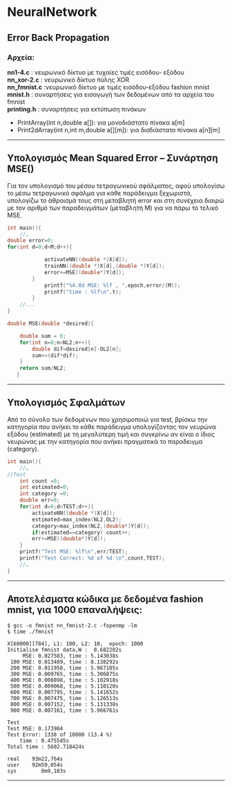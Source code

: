 # NeuralNetwork
Error Back Propagation
---

### Αρχεία:
**nn1-4.c** 	: νευρωνικό δίκτυο με τυχαίες τιμές εισόδου- εξόδου  
**nn_xor-2.c** 	: νευρωνικό δίκτυο πύλης XOR  
**nn_fmnist.c**	:νευρωνικό δίκτυο με τιμές εισόδου-εξόδου fashion mnist  
**mnist.h**		: συναρτήσεις για εισαγωγή των δεδομένων από τα αρχεία του fmnist  
**printing.h**	: συναρτήσεις για εκτύπωση πινάκων
* PrintArray(int n,double a[]): για μονοδιάστατο πίνακα a[m]
* Print2dArray(int n,int m,double a[][m]): για δισδιάστατο πίνακα a[n][m]

---

## Υπολογισμός Mean Squared Error – Συνάρτηση MSE()
Για τον υπολογισμό του μέσου τετραγωνικού σφάλματος, αφού υπολογίσω το μέσω τετραγωνικό σφάλμα για κάθε παράδειγμα ξεχωριστά,  υπολογίζω το άθροισμά τους στη μεταβλητή error και στη συνέχεια διαιρώ με τον αριθμό των παραδειγμάτων (μεταβλητή Μ) για να πάρω το τελικό MSE.


```c
int main(){
	//…
double error=0;
for(int d=0;d<M;d++){

            activateNN((double *)X[d]);
            trainNN((double *)X[d],(double *)Y[d]);
            error+=MSE((double*)Y[d]);
        }
            printf("%4.0d MSE: %lf , ",epoch,error/(M));
            printf("time : %lf\n",t);
        }
	//...
}

```

```c
double MSE(double *desired){

    double sum = 0;
    for(int n=0;n<NL2;n++){
        double dif=desired[n]-OL2[n];
        sum+=(dif*dif);
    }
    return sum/NL2;
   }

```
---

## Υπολογισμός Σφαλμάτων 
Από το σύνολο των δεδομένων που χρησιμοποιώ για test, βρίσκω την κατηγορία που ανήκει το κάθε παράδειγμα υπολογίζοντας τον νευρώνα εξόδου (estimated) με τη μεγαλύτερη τιμή και συγκρίνω αν είναι ο ίδιος νευρώνας με την κατηγορία που ανήκει πραγματικά το παραδειγμα (category). 


```c
int main(){
	//…
//Test
    int count =0;
    int estimated=0;
    int category =0;
    double err=0;
    for(int d=0;d<TEST;d++){
        activateNN((double *)X[d]);
        estimated=max_index(NL2,OL2);
        category=max_index(NL2,(double*)Y[d]);
        if(estimated==category) count++;
        err+=MSE((double*)Y[d]);
    }
    printf("Test MSE: %lf\n",err/TEST);
    printf("Test Correct: %d of %d \n",count,TEST);
	//…
}

```

---

## Αποτελέσματα κώδικα με δεδομένα fashion mnist, για 1000 επαναλήψεις:

```
$ gcc -o fmnist nn_fmnist-2.c -fopenmp -lm
$ time ./fmnist 

X[60000][784], L1: 100, L2: 10,  epoch: 1000
Initialise fmnist data,W :  0.682202s
     MSE: 0.027583, time : 5.143038s
 100 MSE: 0.013489, time : 8.138292s
 200 MSE: 0.011950, time : 5.967105s
 300 MSE: 0.009765, time : 5.306875s
 400 MSE: 0.008898, time : 5.102918s
 500 MSE: 0.009068, time : 5.110120s
 600 MSE: 0.007795, time : 5.141652s
 700 MSE: 0.007475, time : 5.126513s
 800 MSE: 0.007152, time : 5.131338s
 900 MSE: 0.007161, time : 5.966761s

Test
Test MSE: 0.173984
Test Error: 1338 of 10000 (13.4 %)
    time : 0.475545s
Total time : 5602.718424s

real    93m22,764s
user    92m59,054s
sys        0m9,103s

```

---


